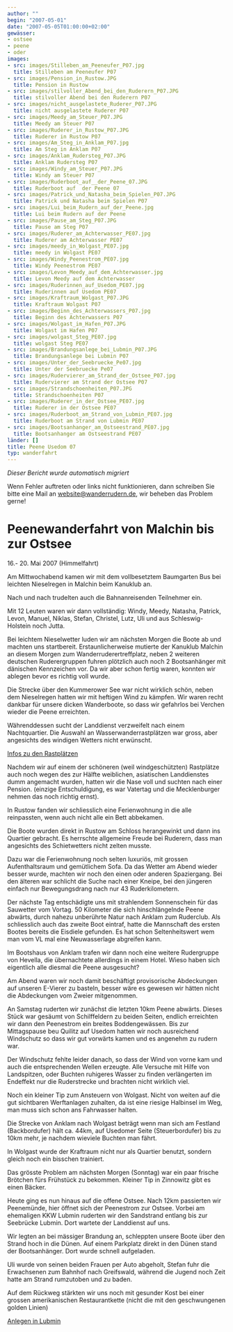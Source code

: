 ```yaml
---
author: ""
begin: "2007-05-01"
date: "2007-05-05T01:00:00+02:00"
gewässer:
- ostsee
- peene
- oder
images:
- src: images/Stilleben_am_Peeneufer_P07.jpg
  title: Stilleben am Peeneufer P07
- src: images/Pension_in_Rustow.JPG
  title: Pension in Rustow
- src: images/stilvoller_Abend_bei_den_Ruderern_P07.JPG
  title: stilvoller Abend bei den Ruderern P07
- src: images/nicht_ausgelastete_Ruderer_P07.JPG
  title: nicht ausgelastete Ruderer P07
- src: images/Meedy_am_Steuer_P07.JPG
  title: Meedy am Steuer P07
- src: images/Ruderer_in_Rustow_P07.JPG
  title: Ruderer in Rustow P07
- src: images/Am_Steg_in_Anklam_P07.jpg
  title: Am Steg in Anklam P07
- src: images/Anklam_Rudersteg_P07.JPG
  title: Anklam Rudersteg P07
- src: images/Windy_am_Steuer_P07.JPG
  title: Windy am Steuer P07
- src: images/Ruderboot_auf__der_Peene_07.JPG
  title: Ruderboot auf  der Peene 07
- src: images/Patrick_und_Natasha_beim_Spielen_P07.JPG
  title: Patrick und Natasha beim Spielen P07
- src: images/Lui_beim_Rudern_auf_der_Peene.jpg
  title: Lui beim Rudern auf der Peene
- src: images/Pause_am_Steg_P07.JPG
  title: Pause am Steg P07
- src: images/Ruderer_am_Achterwasser_PE07.jpg
  title: Ruderer am Achterwasser PE07
- src: images/meedy_in_Wolgast_PE07.jpg
  title: meedy in Wolgast PE07
- src: images/Windy_Peenestrom_PE07.jpg
  title: Windy Peenestrom PE07
- src: images/Levon_Meedy_auf_dem_Achterwasser.jpg
  title: Levon Meedy auf dem Achterwasser
- src: images/Ruderinnen_auf_Usedom_PE07.jpg
  title: Ruderinnen auf Usedom PE07
- src: images/Kraftraum_Wolgast_P07.JPG
  title: Kraftraum Wolgast P07
- src: images/Beginn_des_Achterwassers_P07.jpg
  title: Beginn des Achterwassers P07
- src: images/Wolgast_im_Hafen_P07.JPG
  title: Wolgast im Hafen P07
- src: images/wolgast_Steg_PE07.jpg
  title: wolgast Steg PE07
- src: images/Brandungsanlege_bei_Lubmin_P07.JPG
  title: Brandungsanlege bei Lubmin P07
- src: images/Unter_der_Seebruecke_Pe07.jpg
  title: Unter der Seebruecke Pe07
- src: images/Rudervierer_am_Strand_der_Ostsee_P07.jpg
  title: Rudervierer am Strand der Ostsee P07
- src: images/Strandschoenheiten_P07.JPG
  title: Strandschoenheiten P07
- src: images/Ruderer_in_der_Ostsee_PE07.jpg
  title: Ruderer in der Ostsee PE07
- src: images/Ruderboot_am_Strand_von_Lubmin_PE07.jpg
  title: Ruderboot am Strand von Lubmin PE07
- src: images/Bootsanhanger_am_Ostseestrand_PE07.jpg
  title: Bootsanhanger am Ostseestrand PE07
länder: []
title: Peene Usedom 07
typ: wanderfahrt
---
```



*Dieser Bericht wurde automatisch migriert*

Wenn Fehler auftreten oder links nicht funktionieren, dann schreiben Sie bitte eine Mail an website@wanderrudern.de, wir beheben das Problem gerne!



# Peenewanderfahrt von Malchin bis zur Ostsee


16.- 20. Mai 2007 (Himmelfahrt)

Am Mittwochabend kamen wir mit dem vollbesetztem Baumgarten Bus bei leichten Nieselregen in Malchin beim Kanuklub an.

Nach und nach trudelten auch die Bahnanreisenden Teilnehmer ein.

Mit 12 Leuten waren wir dann vollständig: Windy, Meedy, Natasha, Patrick, Levon, Manuel, Niklas, Stefan, Christel, Lutz, Uli und aus Schleswig-Holstein noch Jutta.

Bei leichtem Nieselwetter luden wir am nächsten Morgen die Boote ab und machten uns startbereit. Erstaunlicherweise mutierte der Kanuklub Malchin an diesem Morgen zum Wanderruderertreffplatz, neben 2 weiteren deutschen Ruderergruppen fuhren plötzlich auch noch 2 Bootsanhänger mit dänischen Kennzeichen vor. Da wir aber schon fertig waren, konnten wir ablegen bevor es richtig voll wurde.

Die Strecke über den Kummerower See war nicht wirklich schön, neben dem Nieselregen hatten wir mit heftigen Wind zu kämpfen. Wir waren recht dankbar für unsere dicken Wanderboote, so dass wir gefahrlos bei Verchen wieder die Peene erreichten.

Währenddessen sucht der Landdienst verzweifelt nach einem Nachtquartier. Die Auswahl an Wasserwanderrastplätzen war gross, aber angesichts des windigen Wetters nicht erwünscht.

[Infos zu den Rastplätzen](/berichte/2007/peene_rastplaetze_07)

Nachdem wir auf einem der schöneren (weil windgeschützten) Rastplätze  auch noch wegen des zur Hälfte weiblichen, asiatischen Landdienstes dumm angemacht wurden, hatten wir die Nase voll und suchten nach einer Pension. (einzige Entschuldigung, es war Vatertag und die Mecklenburger nehmen das noch richtig ernst).

In Rustow fanden wir schliesslich eine Ferienwohnung in die alle reinpassten, wenn auch nicht alle ein Bett abbekamen.

Die Boote wurden direkt in Rustow am Schloss herangewinkt und dann ins Quartier gebracht. Es herrschte allgemeine Freude bei Ruderern, dass man angesichts des Schietwetters nicht zelten musste.

Dazu war die Ferienwohnung noch selten luxuriös, mit grossen Aufenthaltsraum und gemütlichem Sofa. Da das Wetter am Abend wieder besser wurde, machten wir noch den einen oder anderen Spaziergang. Bei den älteren war schlicht die Suche nach einer Kneipe, bei den jüngeren einfach nur Bewegungsdrang nach nur 43 Ruderkilometern.

Der nächste Tag entschädigte uns mit strahlendem Sonnenschein für das Sauwetter vom Vortag. 50 Kilometer die sich hinschlängelnde Peene abwärts, durch nahezu unberührte Natur nach Anklam zum Ruderclub. Als schliesslich auch das zweite Boot eintraf, hatte die Mannschaft des ersten Bootes bereits die Eisdiele gefunden. Es hat schon Seltenheitswert wem man vom VL mal eine Neuwasserlage abgreifen kann.

Im Bootshaus von Anklam trafen wir dann noch eine weitere Rudergruppe von Hevella, die übernachtete allerdings in einem Hotel. Wieso haben sich eigentlich alle diesmal die Peene ausgesucht?

Am Abend waren wir noch damit beschäftigt provisorische Abdeckungen auf unseren E-Vierer zu basteln, besser wäre es gewesen wir hätten nicht die Abdeckungen vom Zweier mitgenommen.

An Samstag ruderten wir zunächst die letzten 10km Peene abwärts. Dieses Stück war gesäumt von Schilffeldern zu beiden Seiten, endlich erreichten wir dann den Peenestrom ein breites Boddengewässen. Bis zur Mittagspause beu Quilitz auf Usedom hatten wir noch ausreichend Windschutz so dass wir gut vorwärts kamen und es angenehm zu rudern war.

Der Windschutz fehlte leider danach, so dass der Wind von vorne kam und auch die entsprechenden Wellen erzeugte. Alle Versuche mit Hilfe von Landspitzen, oder Buchten ruhigeres Wasser zu finden verlängerten im Endeffekt nur die Ruderstrecke und brachten nicht wirklich viel.

Noch ein kleiner Tip zum Ansteuern von Wolgast. Nicht von weiten auf die gut sichtbaren Werftanlagen zuhalten, da ist eine riesige Halbinsel im Weg, man muss sich schon ans Fahrwasser halten.

Die Strecke von Anklam nach Wolgast beträgt wenn man sich am Festland (Backbordufer) hält ca. 44km, auf Usedomer Seite (Steuerbordufer) bis zu 10km mehr, je nachdem wieviele Buchten man fährt.

In Wolgast wurde der Kraftraum nicht nur als Quartier benutzt, sondern gleich noch ein bisschen trainiert.

Das grösste Problem am nächsten Morgen (Sonntag) war ein paar frische Brötchen fürs Frühstück zu bekommen. Kleiner Tip in Zinnowitz gibt es einen Bäcker.

Heute ging es nun hinaus auf die offene Ostsee. Nach 12km passierten wir Peenemünde, hier öffnet sich der Peenestrom zur Ostsee. Vorbei am ehemaligen KKW Lubmin ruderten wir den Sandstrand entlang bis zur Seebrücke Lubmin. Dort wartete der Landdienst auf uns.

Wir legten an bei mässiger Brandung an, schleppten unsere Boote über den Strand hoch in die Dünen. Auf einem Parkplatz direkt in den Dünen stand der Bootsanhänger. Dort wurde schnell aufgeladen.

Uli wurde von seinen beiden Frauen per Auto abgeholt, Stefan fuhr die Erwachsenen zum Bahnhof nach Greifswald, während die Jugend noch Zeit hatte am Strand rumzutoben und zu baden.

Auf dem Rückweg stärkten wir uns noch mit gesunder Kost bei einer grossen amerikanischen Restaurantkette (nicht die mit den geschwungenen golden Linien)

[Anlegen in Lubmin](/berichte/2007/ostseestrand_pe07)